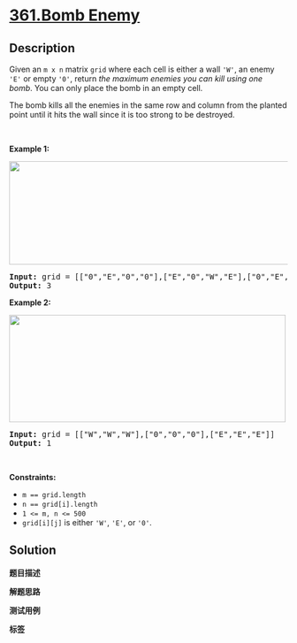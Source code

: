 # [361.Bomb Enemy](https://leetcode.com/problems/bomb-enemy/description/)

## Description

<p>Given an <code>m x n</code> matrix <code>grid</code> where each cell is either a wall <code>&#39;W&#39;</code>, an enemy <code>&#39;E&#39;</code> or empty <code>&#39;0&#39;</code>, return <em>the maximum enemies you can kill using one bomb</em>. You can only place the bomb in an empty cell.</p>

<p>The bomb kills all the enemies in the same row and column from the planted point until it hits the wall since it is too strong to be destroyed.</p>

<p>&nbsp;</p>
<p><strong class="example">Example 1:</strong></p>
<img alt="" src="https://fastly.jsdelivr.net/gh/doocs/leetcode@main/solution/0300-0399/0361.Bomb%20Enemy/images/bomb1-grid.jpg" style="width: 600px; height: 187px;" />
<pre>
<strong>Input:</strong> grid = [[&quot;0&quot;,&quot;E&quot;,&quot;0&quot;,&quot;0&quot;],[&quot;E&quot;,&quot;0&quot;,&quot;W&quot;,&quot;E&quot;],[&quot;0&quot;,&quot;E&quot;,&quot;0&quot;,&quot;0&quot;]]
<strong>Output:</strong> 3
</pre>

<p><strong class="example">Example 2:</strong></p>
<img alt="" src="https://fastly.jsdelivr.net/gh/doocs/leetcode@main/solution/0300-0399/0361.Bomb%20Enemy/images/bomb2-grid.jpg" style="width: 500px; height: 194px;" />
<pre>
<strong>Input:</strong> grid = [[&quot;W&quot;,&quot;W&quot;,&quot;W&quot;],[&quot;0&quot;,&quot;0&quot;,&quot;0&quot;],[&quot;E&quot;,&quot;E&quot;,&quot;E&quot;]]
<strong>Output:</strong> 1
</pre>

<p>&nbsp;</p>
<p><strong>Constraints:</strong></p>

<ul>
  <li><code>m == grid.length</code></li>
  <li><code>n == grid[i].length</code></li>
  <li><code>1 &lt;= m, n &lt;= 500</code></li>
  <li><code>grid[i][j]</code> is either <code>&#39;W&#39;</code>, <code>&#39;E&#39;</code>, or <code>&#39;0&#39;</code>.</li>
</ul>

## Solution

**题目描述**

**解题思路**

**测试用例**

**标签**
